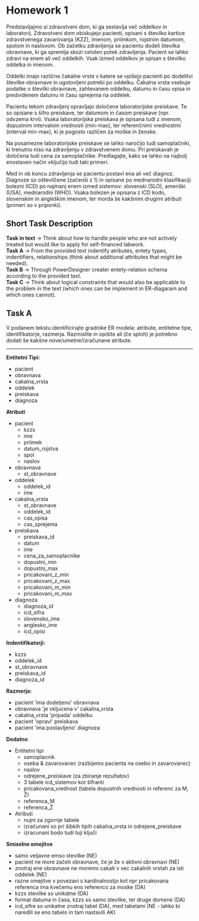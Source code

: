 # Homework 1

Predstavljajmo si zdravstveni dom, ki ga sestavlja več oddelkov in laboratorij. Zdravstveni dom obiskujejo pacienti, opisani s številko kartice zdravstvenega zavarovanja (KZZ), imenom, priimkom, rojstnim datumom, spolom in naslovom. Ob začetku zdravljenja se pacientu dodeli številka obravnave, ki ga spremlja skozi celoten potek zdravljenja. Pacient se lahko zdravi na enem ali več oddelkih. Vsak izmed oddelkov je opisan s številko oddelka in imenom.

Oddelki imajo različne čakalne vrste v katere se vpišejo pacienti po dodelitvi številke obravnave in ugotovljeni potrebi po oddelku. Čakalna vrsta vsebuje podatke o številki obravnave, zahtevanem oddelku, datumu in času vpisa in predvidenem datumu in času sprejema na oddelek.

Pacientu tekom zdravljenj opravljajo določene laboratorijske preiskave. Te so opisane s šifro preiskave, ter datumom in časom preiskave  (npr. odvzema krvi). Vsaka laboratorijska preiskava je opisana tudi z imenom, dopustnim intervalom vrednosti (min-max), ter referenčnimi vrednostmi (interval min-max), ki je pogosto različen za moške in ženske.

Na posamezne laboratorijske preiskave se lahko naročijo tudi samoplačniki, ki trenutno niso na zdravljenju v zdravstvenem domu. Pri preiskavah je določena tudi cena za samoplačnike. Predlagajte, kako se lahko na najbolj enostaven način vključijo tudi taki primeri.

Med in ob koncu zdravljenja se pacientu postavi ena ali več diagnoz. Diagnoze so oštevilčene (začenši z 1) in opisane po mednarodni klasifikaciji bolezni (ICD) po najmanj enem izmed sistemov: slovenski (SLO), ameriški (USA), mednarodni (WHO). Vsaka bolezen je opisana z ICD kodo, slovenskim in angleškim imenom, ter morda še kakšnimi drugimi atributi (primeri so v priponki).

## Short Task Description

<strong>Task in text</strong> -> Think about how to handle people who are not actively treated but would like to apply for self-financed labwork.
<br>
<strong>Task A</strong> -> From the provided text indentify atributes, entety types, indentifiers, relationships (think about additional attributes that might be needed).
<br>
<strong>Task B</strong> -> Through PowerDesigner creater entety-relation schema according to the provided text.
<br>
<strong>Task C</strong> -> Think about logical constraints that would also be applicable to the problem in the text (which ones can be implement in ER-diagaram and which ones cannot).

## Task A

V podanem tekstu identificirajte gradnike ER modela: atribute, entitetne tipe, identifikatorje, razmerja. Razmislite in opišite ali (če sploh) je potrebno dodati še kakšne nove/umetne/izračunane atribute.  

<hr>

<strong> Entitetni Tipi: </strong>
- pacient
- obravnava
- cakalna_vrsta
- oddelek
- preiskava
- diagnoza

<strong> Atributi </strong>
- pacient
    - kzzs
    - ime
    - priimek
    - datum_rojstva
    - spol
    - naslov
- obravnava
    - st_obravnave
- oddelek
    - oddelek_id
    - ime
- cakalna_vrsta
    - st_obravnave
    - oddelek_id
    - cas_vpisa
    - cas_sprejema
- preiskava 
    - preiskava_id
    - datum
    - ime
    - cena_za_samoplacnike
    - dopustni_min
    - dopustni_max
    - pricakovani_z_min
    - pricakovani_z_max
    - pricakovani_m_min
    - pricakovani_m_max
- diagnoza
    - diagnoza_id
    - icd_sifra
    - slovensko_ime
    - anglesko_ime
    - icd_opisi

<strong> Indentifikatorji: </strong>
- kzzs
- oddelek_id
- st_obravnave
- preiskava_id
- diagnoza_id

<strong> Razmerja: </strong>
- pacient 'ima dodeljeno' obravnava
- obravnava 'je vkljucena v' cakalna_vrsta
- cakalna_vrsta 'pripada' oddelku
- pacient 'opravi' preiskava
- pacient 'ima postavljeno' diagnoza

<strong> Dodatno </strong>
- Entitetni tipi
    - samoplacnik
    - oseba & zavarovanec (razbijemo pacienta na osebo in zavarovanec)
    - naslov
    - odrejene_preiskave (za zbiranje rezultatov)
    - 3 tabele icd_sistemov kot šifranti
    - pricakovana_vrednost (tabela dopustnih vrednosti in referenc za M, Ž)
    - referenca_M
    - referenca_Ž
- Atributi
    - nujni za zgornje tabele
    - izračunani so pri šibkih tipih cakalna_vrsta in odrejene_preiskave
    - izracunani bodo tudi tuji ključi

<strong> Smiselne omejitve </strong>
- samo veljavne emso stevilke (NE)
- pacient ne more začeti obravnave, če je že v aktivni obravnavi (NE)
- znotraj ene obravnave ne moremo cakati v vec cakalnih vrstah za isti oddelek (NE)
- razne omejitve v povezavi s kardinalnostjo kot npr pricakovana referenca ima kvečemu eno referenco za moske (DA)
- kzzs stevilke so unikatne (DA)
- format datuma in časa, kzzs so samo stevilke, ter druge domene (DA)
- icd_sifre so unikatne znotraj tabel (DA), med tabelami (NE - lahko bi naredili se eno tabelo in tam nastavili AK)

